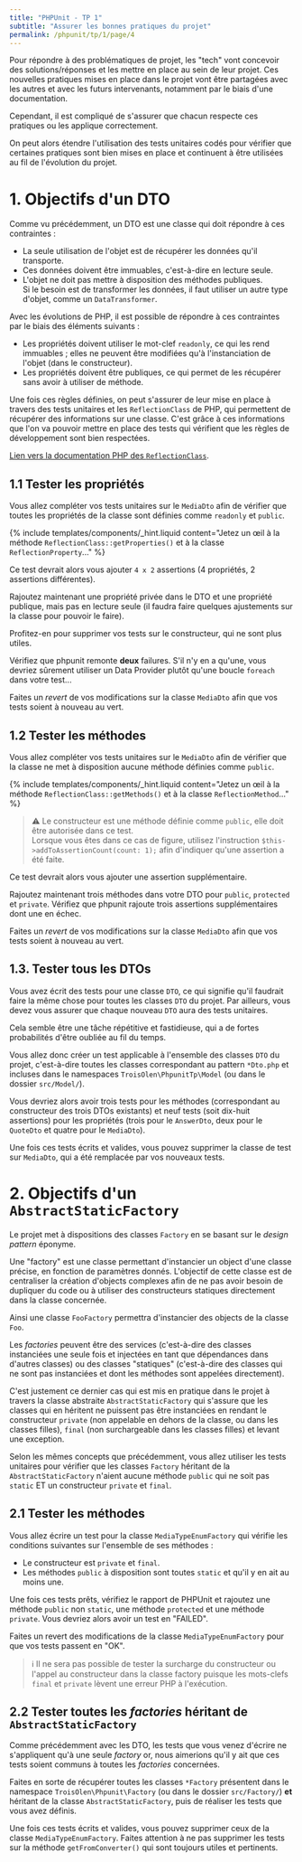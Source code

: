 ```yaml
---
title: "PHPUnit - TP 1"
subtitle: "Assurer les bonnes pratiques du projet"
permalink: /phpunit/tp/1/page/4
---
```


Pour répondre à des problématiques de projet, les "tech" vont concevoir des solutions/réponses et les mettre en place
au sein de leur projet. Ces nouvelles pratiques mises en place dans le projet vont être partagées avec les autres et
avec les futurs intervenants, notamment par le biais d'une documentation.

Cependant, il est compliqué de s'assurer que chacun respecte ces pratiques ou les applique correctement.

On peut alors étendre l'utilisation des tests unitaires codés pour vérifier que certaines pratiques sont bien mises
en place et continuent à être utilisées au fil de l'évolution du projet.

# 1. Objectifs d'un DTO

Comme vu précédemment, un DTO est une classe qui doit répondre à ces contraintes :

* La seule utilisation de l'objet est de récupérer les données qu'il transporte.
* Ces données doivent être immuables, c'est-à-dire en lecture seule.
* L'objet ne doit pas mettre à disposition des méthodes publiques.
  <br>Si le besoin est de transformer les données, il faut utiliser un autre type d'objet, comme un `DataTransformer`.

Avec les évolutions de PHP, il est possible de répondre à ces contraintes par le biais des éléments suivants :

* Les propriétés doivent utiliser le mot-clef `readonly`, ce qui les rend immuables ; elles ne peuvent être modifiées
  qu'à l'instanciation de l'objet (dans le constructeur).
* Les propriétés doivent être publiques, ce qui permet de les récupérer sans avoir à utiliser de méthode.

Une fois ces règles définies, on peut s'assurer de leur mise en place à travers des tests unitaires et les
`ReflectionClass` de PHP, qui permettent de récupérer des informations sur une classe. C'est grâce à ces informations
que l'on va pouvoir mettre en place des tests qui vérifient que les règles de développement sont bien respectées.

[Lien vers la documentation PHP des `ReflectionClass`](https://www.php.net/manual/fr/class.reflectionclass.php).

## 1.1 Tester les propriétés

Vous allez compléter vos tests unitaires sur le `MediaDto` afin de vérifier que toutes les propriétés de la classe sont
définies comme `readonly` et `public`.

{% 
  include templates/components/_hint.liquid
  content="Jetez un œil à la méthode `ReflectionClass::getProperties()` et à la classe `ReflectionProperty`..."
%}

Ce test devrait alors vous ajouter `4 x 2` assertions (4 propriétés, 2 assertions différentes).

Rajoutez maintenant une propriété privée dans le DTO et une propriété publique, mais pas en lecture seule (il faudra
faire quelques ajustements sur la classe pour pouvoir le faire).

Profitez-en pour supprimer vos tests sur le constructeur, qui ne sont plus utiles.

Vérifiez que phpunit remonte **deux** failures. S'il n'y en a qu'une, vous devriez sûrement utiliser un Data Provider
plutôt qu'une boucle `foreach` dans votre test...

Faites un *revert* de vos modifications sur la classe `MediaDto` afin que vos tests soient à nouveau au vert.

## 1.2 Tester les méthodes

Vous allez compléter vos tests unitaires sur le `MediaDto` afin de vérifier que la classe ne met à disposition aucune
méthode définies comme `public`.

{% 
  include templates/components/_hint.liquid
  content="Jetez un œil à la méthode `ReflectionClass::getMethods()` et à la classe `ReflectionMethod`..."
%}

> ⚠️ Le constructeur est une méthode définie comme `public`, elle doit être autorisée dans ce test.
> <br>Lorsque vous êtes dans ce cas de figure, utilisez l'instruction `$this->addToAssertionCount(count: 1);` afin
> d'indiquer qu'une assertion a été faite.

Ce test devrait alors vous ajouter une assertion supplémentaire.

Rajoutez maintenant trois méthodes dans votre DTO pour `public`, `protected` et `private`. Vérifiez que phpunit rajoute
trois assertions supplémentaires dont une en échec.

Faites un *revert* de vos modifications sur la classe `MediaDto` afin que vos tests soient à nouveau au vert.

## 1.3. Tester **tous** les DTOs

Vous avez écrit des tests pour une classe `DTO`, ce qui signifie qu'il faudrait faire la même chose pour toutes les
classes `DTO` du projet. Par ailleurs, vous devez vous assurer que chaque nouveau `DTO` aura des tests unitaires.

Cela semble être une tâche répétitive et fastidieuse, qui a de fortes probabilités d'être oubliée au fil du temps.

Vous allez donc créer un test applicable à l'ensemble des classes `DTO` du projet, c'est-à-dire toutes les classes
correspondant au pattern `*Dto.php` et incluses dans le namespaces `TroisOlen\PhpunitTp\Model` (ou dans le dossier
`src/Model/`).

Vous devriez alors avoir trois tests pour les méthodes (correspondant au constructeur des trois DTOs existants) et
neuf tests (soit dix-huit assertions) pour les propriétés (trois pour le `AnswerDto`, deux pour le `QuoteDto` et
quatre pour le `MediaDto`).

Une fois ces tests écrits et valides, vous pouvez supprimer la classe de test sur `MediaDto`, qui a été remplacée par
vos nouveaux tests.

# 2. Objectifs d'un `AbstractStaticFactory`

Le projet met à dispositions des classes `Factory` en se basant sur le *design pattern* éponyme.

Une "factory" est une classe permettant d'instancier un object d'une classe précise, en fonction de paramètres donnés.
L'objectif de cette classe est de centraliser la création d'objects complexes afin de ne pas avoir besoin de dupliquer
du code ou à utiliser des constructeurs statiques directement dans la classe concernée.

Ainsi une classe `FooFactory` permettra d'instancier des objects de la classe `Foo`.

Les *factories* peuvent être des services (c'est-à-dire des classes instanciées une seule fois et injectées en tant
que dépendances dans d'autres classes) ou des classes "statiques" (c'est-à-dire des classes qui ne sont pas instanciées
et dont les méthodes sont appelées directement).

C'est justement ce dernier cas qui est mis en pratique dans le projet à travers la classe abstraite
`AbstractStaticFactory` qui s'assure que les classes qui en héritent ne puissent pas être instanciées en rendant le
constructeur `private` (non appelable en dehors de la classe, ou dans les classes filles), `final` (non surchargeable
dans les classes filles) et levant une exception.

Selon les mêmes concepts que précédemment, vous allez utiliser les tests unitaires pour vérifier que les classes
`Factory` héritant de la `AbstractStaticFactory` n'aient aucune méthode `public` qui ne soit pas `static` ET un
constructeur `private` et `final`.

## 2.1 Tester les méthodes

Vous allez écrire un test pour la classe `MediaTypeEnumFactory` qui vérifie les conditions suivantes sur l'ensemble de
ses méthodes :
- Le constructeur est `private` et `final`.
- Les méthodes `public` à disposition sont toutes `static` et qu'il y en ait au moins une.

Une fois ces tests prêts, vérifiez le rapport de PHPUnit et rajoutez une méthode `public` non `static`, une méthode
`protected` et une méthode `private`. Vous devriez alors avoir un test en "FAILED".

Faites un revert des modifications de la classe `MediaTypeEnumFactory` pour que vos tests passent en "OK".

> ℹ️ Il ne sera pas possible de tester la surcharge du constructeur ou l'appel au constructeur dans la classe factory
> puisque les mots-clefs `final` et `private` lèvent une erreur PHP à l'exécution.

## 2.2 Tester **toutes** les *factories* héritant de `AbstractStaticFactory`

Comme précédemment avec les DTO, les tests que vous venez d'écrire ne s'appliquent qu'à une seule *factory* or, nous
aimerions qu'il y ait que ces tests soient communs à toutes les *factories* concernées.

Faites en sorte de récupérer toutes les classes `*Factory` présentent dans le namespace `TroisOlen\Phpunit\Factory`
(ou dans le dossier `src/Factory/`) **et** héritant de la classe `AbstractStaticFactory`, puis de réaliser les tests
que vous avez définis.

Une fois ces tests écrits et valides, vous pouvez supprimer ceux de la classe `MediaTypeEnumFactory`. Faites attention
à ne pas supprimer les tests sur la méthode `getFromConverter()` qui sont toujours utiles et pertinents.

